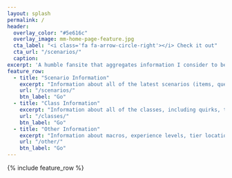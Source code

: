 ```yaml
---
layout: splash
permalink: /
header:
  overlay_color: "#5e616c"
  overlay_image: mm-home-page-feature.jpg
  cta_label: "<i class='fa fa-arrow-circle-right'></i> Check it out"
  cta_url: "/scenarios/"
  caption:
excerpt: 'A humble fansite that aggregates information I consider to be important, as well as building on it to provide the latest SDC+ information.'
feature_row:
  - title: "Scenario Information"
    excerpt: "Information about all of the latest scenarios (items, quests, places), and maybe some older ones."
    url: "/scenarios/"
    btn_label: "Go"
  - title: "Class Information"
    excerpt: "Information about all of the classes, including quirks, tiers, CH maxes and more."
    url: "/classes/"
    btn_label: "Go"
  - title: "Other Information"
    excerpt: "Information about macros, experience levels, tier locations and more."
    url: "/other/"
    btn_label: "Go"
---
```


{% include feature_row %}
